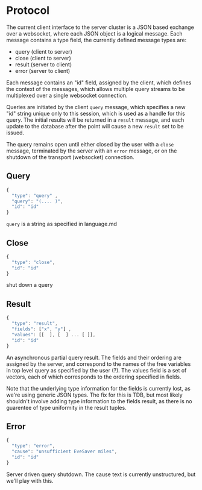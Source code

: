 # Protocol

The current client interface to the server cluster is a JSON based exchange over a websocket, where
each JSON object is a logical message. Each message contains a type field, the currently defined
message types are:

 * query  (client to server)
 * close  (client to server) 
 * result (server to client)
 * error (server to client)

Each message contains an "id" field, assigned by the client, which
defines the context of the messages, which allows multiple query
streams to be multiplexed over a single websocket connection.

Queries are initiated by the client `query` message, which specifies a
new "id" string unique only to this session, which is used as a handle
for this query. The initial results will be returned in a `result`
message, and each update to the database after the point will cause a
new `result` set to be issued.

The query remains open until either closed by the user with a `close`
message, terminated by the server with an `error` message, or on the
shutdown of the transport (websocket) connection.

## Query
```javascript
{
  "type": "query" ,
  "query": "(.... )", 
  "id": "id" 
}
```

`query` is a string as specified in language.md

## Close
```javascript
{
  "type": "close",
  "id": "id"
}
```

shut down a query

## Result
```javascript
{
  "type": "result",
  "fields": ["x", "y"] ,
  "values": [[  ], [  ] ... [ ]],
  "id": "id" 
}
```

An asynchronous partial query result. The fields and their ordering
are assigned by the server, and correspond to the names of the free
variables in top level query as specified by the user (?). The values
field is a set of vectors, each of which corresponds to the ordering
specified in fields.

Note that the underlying type information for the fields is currently
lost, as we're using generic JSON types. The fix for this is TDB,
but most likely shouldn't involve adding type information to the
fields result, as there is no guarentee of type uniformity in the result
tuples.
   
## Error
```javascript
{
  "type": "error",
  "cause": "unsufficient EveSaver miles",
  "id": "id"
}
```

Server driven query shutdown. The cause text is currently unstructured, but
we'll play with this.
